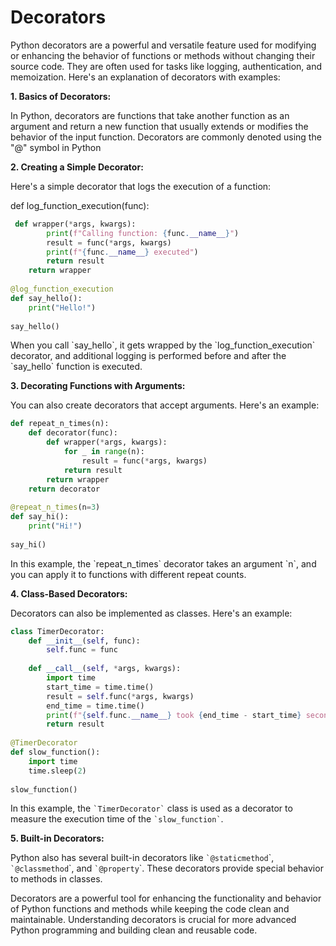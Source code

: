 # Decorators

Python decorators are a powerful and versatile feature used for modifying or enhancing the behavior of functions or methods without changing their source code. They are often used for tasks like logging, authentication, and memoization. Here's an explanation of decorators with examples:

**1. Basics of Decorators:**

In Python, decorators are functions that take another function as an argument and return a new function that usually extends or modifies the behavior of the input function. Decorators are commonly denoted using the "@" symbol in Python

**2. Creating a Simple Decorator:**

&#x20;

Here's a simple decorator that logs the execution of a function:

def log\_function\_execution(func):

&#x20;&#x20;

```python
 def wrapper(*args, kwargs):
        print(f"Calling function: {func.__name__}")
        result = func(*args, kwargs)
        print(f"{func.__name__} executed")
        return result
    return wrapper
 
@log_function_execution
def say_hello():
    print("Hello!")
 
say_hello()
```

When you call \`say\_hello\`, it gets wrapped by the \`log\_function\_execution\` decorator, and additional logging is performed before and after the \`say\_hello\` function is executed.

&#x20;

**3. Decorating Functions with Arguments:**

&#x20;

You can also create decorators that accept arguments. Here's an example:

```python
def repeat_n_times(n):
    def decorator(func):
        def wrapper(*args, kwargs):
            for _ in range(n):
                result = func(*args, kwargs)
            return result
        return wrapper
    return decorator
 
@repeat_n_times(n=3)
def say_hi():
    print("Hi!")
 
say_hi()
```

&#x20;

In this example, the \`repeat\_n\_times\` decorator takes an argument \`n\`, and you can apply it to functions with different repeat counts.

&#x20;

**4. Class-Based Decorators:**



Decorators can also be implemented as classes. Here's an example:

```python
class TimerDecorator:
    def __init__(self, func):
        self.func = func
   
    def __call__(self, *args, kwargs):
        import time
        start_time = time.time()
        result = self.func(*args, kwargs)
        end_time = time.time()
        print(f"{self.func.__name__} took {end_time - start_time} seconds")
        return result
 
@TimerDecorator
def slow_function():
    import time
    time.sleep(2)
 
slow_function()
```

In this example, the `` `TimerDecorator` `` class is used as a decorator to measure the execution time of the `` `slow_function` ``.

**5. Built-in Decorators:**

Python also has several built-in decorators like `` `@staticmethod ``\`, `` `@classmethod ``\`, and `` `@property ``\`. These decorators provide special behavior to methods in classes.

Decorators are a powerful tool for enhancing the functionality and behavior of Python functions and methods while keeping the code clean and maintainable. Understanding decorators is crucial for more advanced Python programming and building clean and reusable code.

&#x20;
